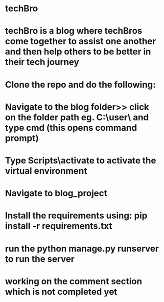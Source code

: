 # techBro
# techBro is a blog where techBros come together to assist one another and then help others to be better in their tech journey
# Clone the repo and do the following:
# Navigate to the blog folder>> click on the folder path eg. C:\user\ and type cmd (this opens command prompt)
# Type Scripts\activate to activate the virtual environment
# Navigate to blog_project
# Install the requirements using: pip install -r requirements.txt
# run the python manage.py runserver to run the server
# working on the comment section which is not completed yet
